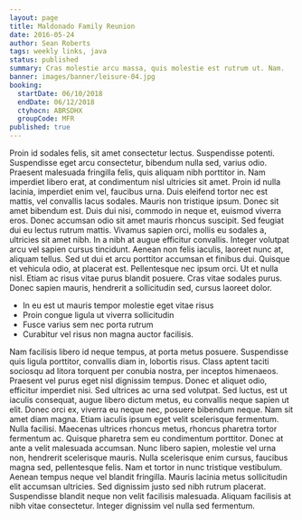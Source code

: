 ```yaml
---
layout: page
title: Maldonado Family Reunion
date: 2016-05-24
author: Sean Roberts
tags: weekly links, java
status: published
summary: Cras molestie arcu massa, quis molestie est rutrum ut. Nam.
banner: images/banner/leisure-04.jpg
booking:
  startDate: 06/10/2018
  endDate: 06/12/2018
  ctyhocn: ABRSDHX
  groupCode: MFR
published: true
---
```

Proin id sodales felis, sit amet consectetur lectus. Suspendisse potenti. Suspendisse eget arcu consectetur, bibendum nulla sed, varius odio. Praesent malesuada fringilla felis, quis aliquam nibh porttitor in. Nam imperdiet libero erat, at condimentum nisl ultricies sit amet. Proin id nulla lacinia, imperdiet enim vel, faucibus urna. Duis eleifend tortor nec est mattis, vel convallis lacus sodales. Mauris non tristique ipsum. Donec sit amet bibendum est. Duis dui nisi, commodo in neque et, euismod viverra eros. Donec accumsan odio sit amet mauris rhoncus suscipit. Sed feugiat dui eu lectus rutrum mattis. Vivamus sapien orci, mollis eu sodales a, ultricies sit amet nibh. In a nibh at augue efficitur convallis. Integer volutpat arcu vel sapien cursus tincidunt.
Aenean non felis iaculis, laoreet nunc at, aliquam tellus. Sed ut dui et arcu porttitor accumsan et finibus dui. Quisque et vehicula odio, at placerat est. Pellentesque nec ipsum orci. Ut et nulla nisl. Etiam ac risus vitae purus blandit posuere. Cras vitae sodales purus. Donec sapien mauris, hendrerit a sollicitudin sed, cursus laoreet dolor.

* In eu est ut mauris tempor molestie eget vitae risus
* Proin congue ligula ut viverra sollicitudin
* Fusce varius sem nec porta rutrum
* Curabitur vel risus non magna auctor facilisis.

Nam facilisis libero id neque tempus, at porta metus posuere. Suspendisse quis ligula porttitor, convallis diam in, lobortis risus. Class aptent taciti sociosqu ad litora torquent per conubia nostra, per inceptos himenaeos. Praesent vel purus eget nisl dignissim tempus. Donec et aliquet odio, efficitur imperdiet nisi. Sed ultrices ac urna sed volutpat. Sed luctus, est ut iaculis consequat, augue libero dictum metus, eu convallis neque sapien ut elit.
Donec orci ex, viverra eu neque nec, posuere bibendum neque. Nam sit amet diam magna. Etiam iaculis ipsum eget velit scelerisque fermentum. Nulla facilisi. Maecenas ultrices rhoncus metus, rhoncus pharetra tortor fermentum ac. Quisque pharetra sem eu condimentum porttitor. Donec at ante a velit malesuada accumsan. Nunc libero sapien, molestie vel urna non, hendrerit scelerisque mauris. Nulla scelerisque enim cursus, faucibus magna sed, pellentesque felis. Nam et tortor in nunc tristique vestibulum. Aenean tempus neque vel blandit fringilla. Mauris lacinia metus sollicitudin elit accumsan ultricies. Sed dignissim justo sed nibh rutrum placerat. Suspendisse blandit neque non velit facilisis malesuada. Aliquam facilisis at nibh vitae consectetur. Integer dignissim vel nulla sed fermentum.
